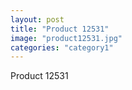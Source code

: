 ```yaml
---
layout: post
title: "Product 12531"
image: "product12531.jpg"
categories: "category1"
---
```

Product 12531

